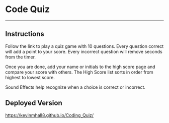 # Code Quiz

----
## Instructions
Follow the link to play a quiz game with 10 questions. Every question correct will add a point to your score. Every incorrect question will remove seconds from the timer. 

Once you are done, add your name or initials to the high score page and compare your score with others. The High Score list sorts in order from highest to lowest score. 

Sound Effects help recognize when a choice is correct or incorrect. 

## Deployed Version

https://kevinmhall8.github.io/Coding_Quiz/